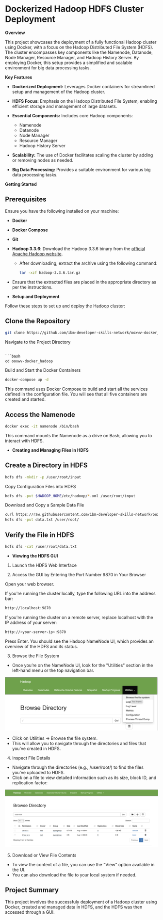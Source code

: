 # Dockerized Hadoop HDFS Cluster Deployment

**Overview**

This project showcases the deployment of a fully functional Hadoop cluster using Docker, with a focus on the Hadoop Distributed File System (HDFS). The cluster encompasses key components like the Namenode, Datanode, Node Manager, Resource Manager, and Hadoop History Server. By employing Docker, this setup provides a simplified and scalable environment for big data processing tasks.

**Key Features**

* **Dockerized Deployment:** Leverages Docker containers for streamlined setup and management of the Hadoop cluster.
* **HDFS Focus:**  Emphasis on the Hadoop Distributed File System, enabling efficient storage and management of large datasets.
* **Essential Components:** Includes core Hadoop components: 
    * Namenode 
    * Datanode
    * Node Manager
    * Resource Manager
    * Hadoop History Server

* **Scalability:** The use of Docker facilitates scaling the cluster by adding or removing nodes as needed.

* **Big Data Processing:** Provides a suitable environment for various big data processing tasks.

**Getting Started**

## Prerequisites

Ensure you have the following installed on your machine:

- **Docker**
- **Docker Compose**
- **Git**
- **Hadoop 3.3.6**: Download the Hadoop 3.3.6 binary from the [official Apache Hadoop website](https://hadoop.apache.org/releases.html).
  - After downloading, extract the archive using the following command:

    ```bash
    tar -xzf hadoop-3.3.6.tar.gz
    ```


- Ensure that the extracted files are placed in the appropriate directory as per the instructions.

* **Setup and Deployment**

Follow these steps to set up and deploy the Hadoop cluster:

## Clone the Repository

```bash 
git clone https://github.com/ibm-developer-skills-network/ooxwv-docker_hadoop.git
```

Navigate to the Project Directory
```

```bash 
cd ooxwv-docker_hadoop
```

Build and Start the Docker Containers

```bash 
docker-compose up -d
```
This command uses Docker Compose to build and start all the services defined in the configuration file. You will see that all five containers are created and started.

## Access the Namenode

```bash 
docker exec -it namenode /bin/bash
```

This command mounts the Namenode as a drive on Bash, allowing you to interact with HDFS.

* **Creating and Managing Files in HDFS**

## Create a Directory in HDFS

```bash 
hdfs dfs -mkdir -p /user/root/input
```

Copy Configuration Files into HDFS

```bash 
hdfs dfs -put $HADOOP_HOME/etc/hadoop/*.xml /user/root/input
```

Download and Copy a Sample Data File

```bash 
curl https://raw.githubusercontent.com/ibm-developer-skills-network/ooxwv-docker_hadoop/master/SampleMapReduce.txt --output data.txt
hdfs dfs -put data.txt /user/root/
```

## Verify the File in HDFS

```bash 
hdfs dfs -cat /user/root/data.txt
```

* **Viewing the HDFS GUI**

1. Launch the HDFS Web Interface

2. Access the GUI by Entering the Port Number 9870 in Your Browser

Open your web browser.

If you're running the cluster locally, type the following URL into the address bar:

```bash
http://localhost:9870
```

If you're running the cluster on a remote server, replace localhost with the IP address of your server:

```bash
http://<your-server-ip>:9870

```
Press Enter. You should see the Hadoop NameNode UI, which provides an overview of the HDFS and its status.

3. Browse the File System

- Once you’re on the NameNode UI, look for the "Utilities" section in the left-hand menu or the top navigation bar.

![Utilities](https://github.com/NikkaLuna/Dockerized_Hadoop_HDFS_Cluster_Deployment/blob/main/Hadoop%20GUI.png)
  
- Click on Utilities -> Browse the file system.
- This will allow you to navigate through the directories and files that you’ve created in HDFS.

4. Inspect File Details

- Navigate through the directories (e.g., /user/root/) to find the files you’ve uploaded to HDFS.
- Click on a file to view detailed information such as its size, block ID, and replication factor:

![Directories](https://github.com/NikkaLuna/Dockerized_Hadoop_HDFS_Cluster_Deployment/blob/main/Hadoop%20Directory.png)

5. Download or View File Contents

- To view the content of a file, you can use the "View" option available in the UI.
- You can also download the file to your local system if needed.

## Project Summary

This project involves the successfuly deployment of a Hadoop cluster using Docker, created and managed data in HDFS, and the HDFS was then accessed through a GUI. 
